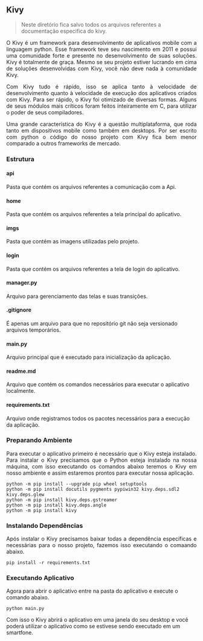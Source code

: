 ## Kivy

>Neste diretório fica salvo todos os arquivos referentes a documentação especifica do kivy. 

<p style="text-align: justify;">
O Kivy é um framework para desenvolvimento de aplicativos mobile com a linguagem python. Esse framework teve seu nascimento em 2011 e possui uma comunidade forte e presente no desenvolvimento de suas soluções. Kivy é totalmente de graça. Mesmo se seu projeto estiver lucrando em cima de soluções desenvolvidas com Kivy, você não deve nada à comunidade Kivy.
</p>

<p style="text-align: justify;">
Com Kivy tudo é rápido, isso se aplica tanto à velocidade de desenvolvimento quanto à velocidade de execução dos aplicativos criados com Kivy. Para ser rápido, o Kivy foi otimizado de diversas formas. Alguns de seus módulos mais críticos foram feitos inteiramente em C, para utilizar o poder de seus compiladores.
</p>

<p style="text-align: justify;">
Uma grande característica do Kivy é a questão multiplataforma, que roda tanto em dispositivos mobile como também em desktops. Por ser escrito com python o código do nosso projeto com Kivy fica bem menor comparado a outros frameworks de mercado.
</p>

### Estrutura

#### api

Pasta que contém os arquivos referentes a comunicação com a Api.

#### home

Pasta que contém os arquivos referentes a tela principal do aplicativo.

#### imgs

Pasta que contém as imagens utilizadas pelo projeto.

#### login

Pasta que contém os arquivos referentes a tela de login do aplicativo.

#### manager.py

Arquivo para gerenciamento das telas e suas transições.

#### .gitignore

É apenas um arquivo para que no repositório git não seja versionado arquivos temporários.

#### main.py

Arquivo principal que é executado para inicialização da aplicação.

#### readme.md

Arquivo que contém os comandos necessários para executar o aplicativo localmente.

#### requirements.txt

Arquivo onde registramos todos os pacotes necessários para a execução da aplicação.

### Preparando Ambiente

<p style="text-align: justify;">
Para executar o aplicativo primeiro é necessário que o Kivy esteja instalado. Para instalar o Kivy precisamos que o Python esteja instalado na nossa máquina, com isso executando os comandos abaixo teremos o Kivy em nosso ambiente e assim estaremos prontos para executar nossa aplicação.
</p>

    python -m pip install --upgrade pip wheel setuptools
    python -m pip install docutils pygments pypiwin32 kivy.deps.sdl2 kivy.deps.glew
    python -m pip install kivy.deps.gstreamer
    python -m pip install kivy.deps.angle
    python -m pip install kivy 

### Instalando Dependências

<p style="text-align: justify;">
Após instalar o Kivy precisamos baixar todas a dependência especificas e necessárias para o nosso projeto, fazemos isso executando o comaando abaixo.
</p>

    pip install -r requirements.txt

### Executando Aplicativo

Agora para abrir o aplicativo entre na pasta do aplicativo e execute o comando abaixo.

    python main.py

Com isso o Kivy abrirá o aplicativo em uma janela do seu desktop e você poderá utilizar o aplicativo como se estivese sendo executado em um smartfone.